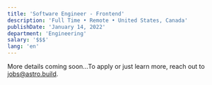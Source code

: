 ```yaml
---
title: 'Software Engineer - Frontend'
description: 'Full Time • Remote • United States, Canada'
publishDate: 'January 14, 2022'
department: 'Engineering'
salary: '$$$'
lang: 'en'
---
```


More details coming soon...To apply or just learn more, reach out to jobs@astro.build.
